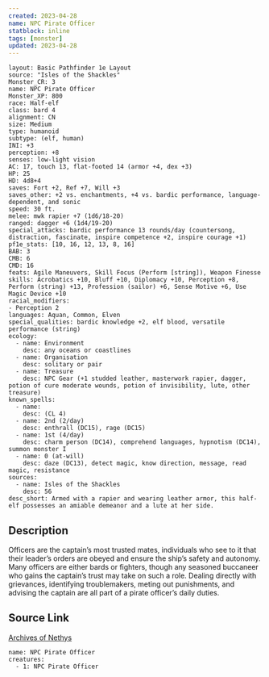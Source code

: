 ```yaml
---
created: 2023-04-28
name: NPC Pirate Officer
statblock: inline
tags: [monster]
updated: 2023-04-28
---
```

```statblock
layout: Basic Pathfinder 1e Layout
source: "Isles of the Shackles"
Monster_CR: 3
name: NPC Pirate Officer
Monster_XP: 800
race: Half-elf
class: bard 4
alignment: CN
size: Medium
type: humanoid
subtype: (elf, human)
INI: +3
perception: +8
senses: low-light vision
AC: 17, touch 13, flat-footed 14 (armor +4, dex +3)
HP: 25
HD: 4d8+4
saves: Fort +2, Ref +7, Will +3
saves_other: +2 vs. enchantments, +4 vs. bardic performance, language-dependent, and sonic
speed: 30 ft.
melee: mwk rapier +7 (1d6/18-20)
ranged: dagger +6 (1d4/19-20)
special_attacks: bardic performance 13 rounds/day (countersong, distraction, fascinate, inspire competence +2, inspire courage +1)
pf1e_stats: [10, 16, 12, 13, 8, 16]
BAB: 3
CMB: 6
CMD: 16
feats: Agile Maneuvers, Skill Focus (Perform [string]), Weapon Finesse
skills: Acrobatics +10, Bluff +10, Diplomacy +10, Perception +8, Perform (string) +13, Profession (sailor) +6, Sense Motive +6, Use Magic Device +10
racial_modifiers:
- Perception 2
languages: Aquan, Common, Elven
special_qualities: bardic knowledge +2, elf blood, versatile performance (string)
ecology:
  - name: Environment
    desc: any oceans or coastlines
  - name: Organisation
    desc: solitary or pair
  - name: Treasure
    desc: NPC Gear (+1 studded leather, masterwork rapier, dagger, potion of cure moderate wounds, potion of invisibility, lute, other treasure)
known_spells:
  - name:
    desc: (CL 4)
  - name: 2nd (2/day)
    desc: enthrall (DC15), rage (DC15)
  - name: 1st (4/day)
    desc: charm person (DC14), comprehend languages, hypnotism (DC14), summon monster I
  - name: 0 (at-will)
    desc: daze (DC13), detect magic, know direction, message, read magic, resistance
sources:
  - name: Isles of the Shackles
    desc: 56
desc_short: Armed with a rapier and wearing leather armor, this half-elf possesses an amiable demeanor and a lute at her side.
```
## Description
Officers are the captain’s most trusted mates, individuals who see to it that their leader’s orders are obeyed and ensure the ship’s safety and autonomy. Many officers are either bards or fighters, though any seasoned buccaneer who gains the captain’s trust may take on such a role. Dealing directly with grievances, identifying troublemakers, meting out punishments, and advising the captain are all part of a pirate officer’s daily duties.
## Source Link
[Archives of Nethys](https://aonprd.com/NPCDisplay.aspx?ItemName=Pirate%20Officer)
```encounter-table
name: NPC Pirate Officer
creatures:
  - 1: NPC Pirate Officer
```
